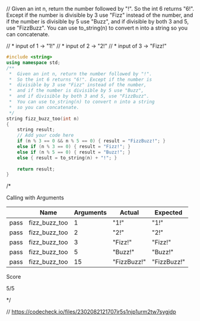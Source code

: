 // Given an int n, return the number followed by "!". So the int 6 returns "6!". Except if the number is divisible by 3 use "Fizz" instead of the number, and if the number is divisible by 5 use "Buzz", and if divisible by both 3 and 5, use "FizzBuzz". You can use to_string(n) to convert n into a string so you can concatenate.

// * input of 1 → "1!"
// * input of 2 → "2!"
// * input of 3 → "Fizz!"

```cpp
#include <string>
using namespace std;
/**
 *  Given an int n, return the number followed by "!". 
 *  So the int 6 returns "6!". Except if the number is 
 *  divisible by 3 use "Fizz" instead of the number, 
 *  and if the number is divisible by 5 use "Buzz", 
 *  and if divisible by both 3 and 5, use "FizzBuzz". 
 *  You can use to_string(n) to convert n into a string 
 *  so you can concatenate. 
 */
string fizz_buzz_too(int n)
{
    string result;
    // Add your code here
    if (n % 3 == 0 && n % 5 == 0) { result = "FizzBuzz!"; }
    else if (n % 3 == 0) { result = "Fizz!"; }
    else if (n % 5 == 0) { result = "Buzz!"; }
    else { result = to_string(n) + "!"; }
    
    return result;
}
```

/*

Calling with Arguments

| |Name|Arguments|Actual|Expected|
|---|---|---|---|---|
|pass|fizz_buzz_too|1|"1!"|"1!"|
|pass|fizz_buzz_too|2|"2!"|"2!"|
|pass|fizz_buzz_too|3|"Fizz!"|"Fizz!"|
|pass|fizz_buzz_too|5|"Buzz!"|"Buzz!"|
|pass|fizz_buzz_too|15|"FizzBuzz!"|"FizzBuzz!"|

Score

5/5

\*/

// https://codecheck.io/files/2302082121707ir5s1njp1urm2tw7sygjdp